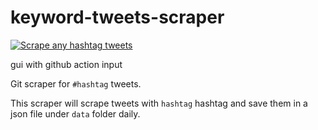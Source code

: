 # keyword-tweets-scraper

[![Scrape any hashtag tweets](https://github.com/ahmedshahriar/depression-tweets-scraper/actions/workflows/scrape.yml/badge.svg)](https://github.com/ahmedshahriar/depression-tweets-scraper/actions/workflows/scrape.yml)

gui  with github action input




Git scraper for `#hashtag` tweets.

This scraper will scrape  tweets with `hashtag` hashtag and save them in a json file under `data` folder daily.
